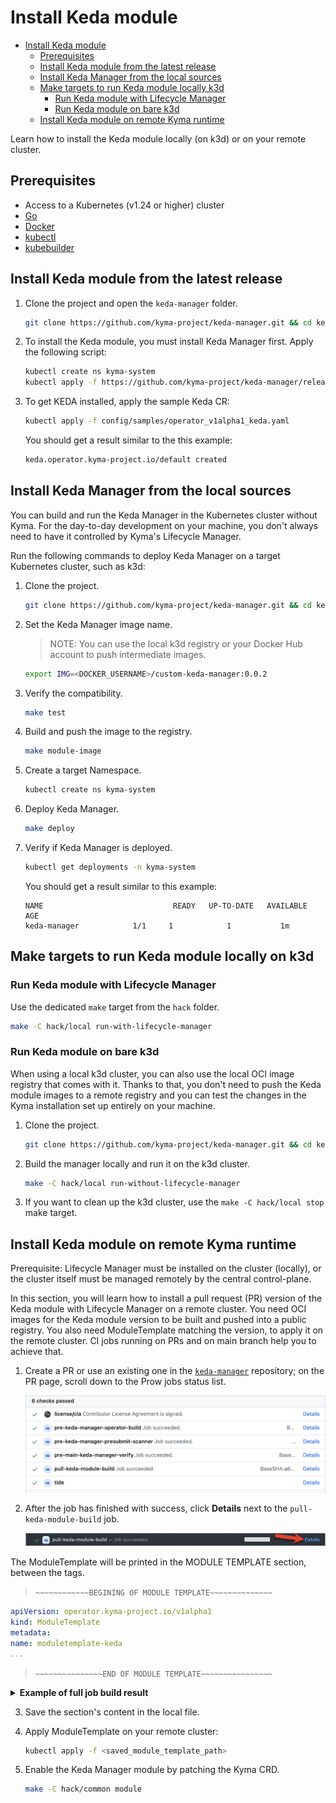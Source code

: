 # Install Keda module 

- [Install Keda module](#install-keda-module)
  - [Prerequisites](#prerequisites)
  - [Install Keda module from the latest release](#install-keda-module-from-the-latest-release)
  - [Install Keda Manager from the local sources](#install-keda-manager-from-the-local-sources)
  - [Make targets to run Keda module locally k3d](#make-targets-to-run-keda-module-locally-k3d)
    - [Run Keda module with Lifecycle Manager](#run-keda-module-with-lifecycle-manager)
    - [Run Keda module on bare k3d](#run-keda-module-on-bare-k3d)
  - [Install Keda module on remote Kyma runtime](#install-keda-module-on-remote-kyma-runtime)


Learn how to install the Keda module locally (on k3d) or on your remote cluster.

## Prerequisites

- Access to a Kubernetes (v1.24 or higher) cluster
- [Go](https://go.dev/)
- [Docker](https://www.docker.com/)
- [kubectl](https://kubernetes.io/docs/tasks/tools/)
- [kubebuilder](https://book.kubebuilder.io/)

## Install Keda module from the latest release

1. Clone the project and open the `keda-manager` folder.

   ```bash
   git clone https://github.com/kyma-project/keda-manager.git && cd keda-manager/
   ```
2. To install the Keda module, you must install Keda Manager first. Apply the following script:

   ```bash
   kubectl create ns kyma-system
   kubectl apply -f https://github.com/kyma-project/keda-manager/releases/latest/download/keda-manager.yaml
   ```

3. To get KEDA installed, apply the sample Keda CR:

   ```bash
   kubectl apply -f config/samples/operator_v1alpha1_keda.yaml
   ```
   You should get a result similar to the this example:

   ```bash
   keda.operator.kyma-project.io/default created
   ```

## Install Keda Manager from the local sources 

You can build and run the Keda Manager in the Kubernetes cluster without Kyma.
For the day-to-day development on your machine, you don't always need to have it controlled by Kyma's Lifecycle Manager.

Run the following commands to deploy Keda Manager on a target Kubernetes cluster, such as k3d:

1. Clone the project.

   ```bash
   git clone https://github.com/kyma-project/keda-manager.git && cd keda-manager/
   ```

2. Set the Keda Manager image name.

   > NOTE: You can use the local k3d registry or your Docker Hub account to push intermediate images.  
   ```bash
   export IMG=<DOCKER_USERNAME>/custom-keda-manager:0.0.2
   ```

3. Verify the compatibility.

   ```bash
   make test
   ```
4. Build and push the image to the registry.

   ```bash
   make module-image
   ```
5. Create a target Namespace.

   ```bash
   kubectl create ns kyma-system
   ```

6. Deploy Keda Manager.

   ```bash
   make deploy
   ```

7. Verify if Keda Manager is deployed.

   ```bash
   kubectl get deployments -n kyma-system
   ```

   You should get a result similar to this example:

   ```
   NAME                             READY   UP-TO-DATE   AVAILABLE   AGE
   keda-manager            1/1     1            1           1m
   ```

## Make targets to run Keda module locally on k3d

### Run Keda module with Lifecycle Manager

Use the dedicated `make` target from the `hack` folder.

   ```bash
   make -C hack/local run-with-lifecycle-manager
   ```
   
### Run Keda module on bare k3d

When using a local k3d cluster, you can also use the local OCI image registry that comes with it.
Thanks to that, you don't need to push the Keda module images to a remote registry and you can test the changes in the Kyma installation set up entirely on your machine.

1. Clone the project.

   ```bash
   git clone https://github.com/kyma-project/keda-manager.git && cd keda-manager/
   ```
2. Build the manager locally and run it on the k3d cluster.

   ```bash
   make -C hack/local run-without-lifecycle-manager
   ```
3. If you want to clean up the k3d cluster, use the `make -C hack/local stop` make target.

## Install Keda module on remote Kyma runtime

Prerequisite: Lifecycle Manager must be installed on the cluster (locally), or the cluster itself must be managed remotely by the central control-plane.

In this section, you will learn how to install a pull request (PR) version of the Keda module with Lifecycle Manager on a remote cluster.
You need OCI images for the Keda module version to be built and pushed into a public registry. You also need ModuleTemplate matching the version, to apply it on the remote cluster.
CI jobs running on PRs and on main branch help you to achieve that.

1. Create a PR or use an existing one in the [`keda-manager`](https://github.com/kyma-project/keda-manager) repository; on the PR page, scroll down to the Prow jobs status list. 

   ![Prow job status](/docs/assets/prow_job_status.png)

2. After the job has finished with success, click **Details** next to the `pull-keda-module-build` job.

   ![Pull Keda module build](/docs/assets/pull_keda_module_build.png)

The ModuleTemplate will be printed in the MODULE TEMPLATE section, between the tags.

> `~~~~~~~~~~~~BEGINING OF MODULE TEMPLATE~~~~~~~~~~~~~~`

   ```yaml
   apiVersion: operator.kyma-project.io/v1alpha1
   kind: ModuleTemplate
   metadata:
   name: moduletemplate-keda
   ...
   ```

> `~~~~~~~~~~~~~~~END OF MODULE TEMPLATE~~~~~~~~~~~~~~~~`

<details>
<summary><b>Example of full job build result</b></summary>

   ```text
   make: Entering directory '/home/prow/go/src/github.com/kyma-project/keda-manager/hack/ci'
   make[1]: Entering directory '/home/prow/go/src/github.com/kyma-project/keda-manager'
   mkdir -p /home/prow/go/src/github.com/kyma-project/keda-manager/bin
   ## Detect if operating system 
   test -f /home/prow/go/src/github.com/kyma-project/keda-manager/bin/kyma-unstable || curl -s -Lo /home/prow/go/src/github.com/kyma-project/keda-manager/bin/kyma-unstable https://storage.googleapis.com/kyma-cli-unstable/kyma-linux
   chmod 0100 /home/prow/go/src/github.com/kyma-project/keda-manager/bin/kyma-unstable
   test -s /home/prow/go/src/github.com/kyma-project/keda-manager/bin/kustomize || { curl -s "https://raw.githubusercontent.com/kubernetes-sigs/kustomize/master/hack/install_kustomize.sh" | bash -s -- 4.5.6 /home/prow/go/src/github.com/kyma-project/keda-manager/bin; }
   {Version:kustomize/v4.5.6 GitCommit:29ca6935bde25565795e1b4e13ca211c4aa56417 BuildDate:2022-07-29T20:42:23Z GoOs:linux GoArch:amd64}
   kustomize installed to /home/prow/go/src/github.com/kyma-project/keda-manager/bin/kustomize
   cd config/manager && /home/prow/go/src/github.com/kyma-project/keda-manager/bin/kustomize edit set image controller=europe-docker.pkg.dev/kyma-project/dev/keda-manager:PR-101
   [0;33;1mWARNING: This command is experimental and might change in its final version. Use at your own risk.
   [0m- Kustomize ready
   - Module built
   - Default CR validation succeeded
   - Creating module archive at "./mod"
   - Image created
   - Pushing image to "europe-docker.pkg.dev/kyma-project/dev/unsigned"
   - Generating module template
   make[1]: Leaving directory '/home/prow/go/src/github.com/kyma-project/keda-manager'

   ~~~~~~~~~~~~BEGINING OF MODULE TEMPLATE~~~~~~~~~~~~~~
   apiVersion: operator.kyma-project.io/v1alpha1
   kind: ModuleTemplate
   metadata:
   name: moduletemplate-keda
   namespace: kcp-system
   labels:
	   "operator.kyma-project.io/managed-by": "lifecycle-manager"
	   "operator.kyma-project.io/controller-name": "manifest"
	   "operator.kyma-project.io/module-name": "keda"
   annotations:
	   "operator.kyma-project.io/module-version": "0.0.2-PR-101"
	   "operator.kyma-project.io/module-provider": "internal"
	   "operator.kyma-project.io/descriptor-schema-version": "v2"
   spec:
   target: remote
   channel: fast
   data:
	   apiVersion: operator.kyma-project.io/v1alpha1
	   kind: Keda
	   metadata:
		   name: default
	   spec:
		   logging:
		   operator:
			   level: "debug"
		   resources:
		   operator:
			   limits:
				   cpu: "1"
				   memory: "200Mi"
			   requests:
				   cpu: "0.5"
				   memory: "150Mi"
		   metricServer:
			   limits:
				   cpu: "1"
				   memory: "1000Mi"
			   requests:
				   cpu: "300m"
				   memory: "500Mi"
   descriptor:
	   component:
		   componentReferences: []
		   name: kyma-project.io/module/keda
		   provider: internal
		   repositoryContexts:
		   - baseUrl: europe-docker.pkg.dev/kyma-project/dev/unsigned
		   componentNameMapping: urlPath
		   type: ociRegistry
		   resources:
		   - access:
			   digest: sha256:3bf7c3bc2d666165ae2ae6cbcad2e3fcaa3a66ca3afebda8c9d008ab93413453
			   type: localOciBlob
		   name: keda
		   relation: local
		   type: helm-chart
		   version: 0.0.2-PR-101
		   - access:
			   digest: sha256:f4a599c4310b0fe9133b67b72d9b15ee96b52a1872132528c83978239b5effef
			   type: localOciBlob
		   name: config
		   relation: local
		   type: yaml
		   version: 0.0.2-PR-101
		   sources:
		   - access:
			   commit: f3b1b7ed6c175e89a7d29202b8a4cc4fc74cf998
			   ref: refs/heads/main
			   repoUrl: github.com/kyma-project/keda-manager
			   type: github
		   name: keda-manager
		   type: git
		   version: 0.0.2-PR-101
		   version: 0.0.2-PR-101
	   meta:
		   schemaVersion: v2

   ~~~~~~~~~~~~~~~END OF MODULE TEMPLATE~~~~~~~~~~~~~~~~
   make: Leaving directory '/home/prow/go/src/github.com/kyma-project/keda-manager/hack/ci'
   ```
</details>

3. Save the section's content in the local file.

4. Apply ModuleTemplate on your remote cluster:

   ```bash
   kubectl apply -f <saved_module_template_path>
   ```

5. Enable the Keda Manager module by patching the Kyma CRD.

   ```bash
   make -C hack/common module
   ```
